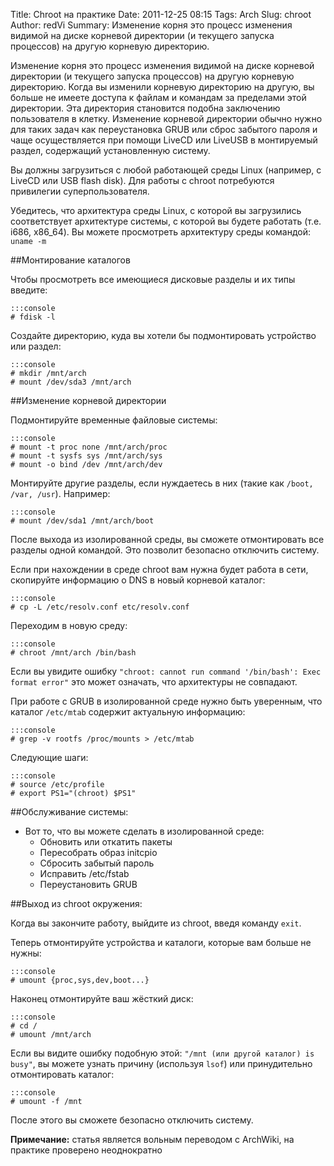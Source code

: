 Title: Chroot на практике
Date: 2011-12-25 08:15
Tags: Arch
Slug: chroot
Author: redVi
Summary: Изменение корня это процесс изменения видимой на диске корневой директории (и текущего запуска процессов) на другую корневую директорию.

Изменение корня это процесс изменения видимой на диске корневой директории (и текущего запуска процессов) на другую корневую директорию. Когда вы изменили корневую директорию на другую, вы больше не имеете доступа к файлам и командам за пределами этой директории. Эта директория становится подобна заключению пользователя в клетку. Изменение корневой директории обычно нужно для таких задач как переустановка GRUB или сброс забытого пароля и чаще осуществляется при помощи LiveCD или LiveUSB в монтируемый раздел, содержащий установленную систему.

Вы должны загрузиться с любой работающей среды Linux (например, с LiveCD или USB flash disk).
Для работы с chroot потребуются привилегии суперпользователя.

Убедитесь, что архитектура среды Linux, с которой вы загрузились соответствует архитектуре системы, с которой вы будете работать (т.e. i686, x86_64). Вы можете просмотреть архитектуру среды командой:
`uname -m`

##Монтирование каталогов

Чтобы просмотреть все имеющиеся дисковые разделы и их типы введите:

    :::console
    # fdisk -l

Создайте директорию, куда вы хотели бы подмонтировать устройство или раздел:

    :::console
    # mkdir /mnt/arch
    # mount /dev/sda3 /mnt/arch

##Изменение корневой директории

Подмонтируйте временные файловые системы:

    :::console
    # mount -t proc none /mnt/arch/proc
    # mount -t sysfs sys /mnt/arch/sys
    # mount -o bind /dev /mnt/arch/dev

Монтируйте другие разделы, если нуждаетесь в них (такие как  `/boot, /var, /usr`). Например:

    :::console
    # mount /dev/sda1 /mnt/arch/boot

После выхода из изолированной среды, вы сможете отмонтировать все разделы одной командой. Это позволит безопасно отключить систему.

Если при нахождении в среде chroot вам нужна будет работа в сети, скопируйте информацию о DNS в новый корневой каталог:

    :::console
    # cp -L /etc/resolv.conf etc/resolv.conf

Переходим в новую среду:

    :::console
    # chroot /mnt/arch /bin/bash

Если вы увидите ошибку `"chroot: cannot run command '/bin/bash': Exec format error"` это может означать, что архитектуры не совпадают.

При работе с GRUB в изолированной среде нужно быть уверенным, что каталог `/etc/mtab` содержит актуальную информацию:

    :::console
    # grep -v rootfs /proc/mounts > /etc/mtab

Следующие шаги:

    :::console
    # source /etc/profile
    # export PS1="(chroot) $PS1"

##Обслуживание системы:

* Вот то, что вы можете сделать в изолированной среде:
    - Обновить или откатить пакеты
    - Пересобрать образ initcpio
    - Сбросить забытый пароль
    - Исправить /etc/fstab
    - Переустановить GRUB

##Выход из chroot окружения:

Когда вы закончите работу, выйдите из chroot, введя команду `exit`.

Теперь отмонтируйте устройства и каталоги, которые вам больше не нужны:

    :::console
    # umount {proc,sys,dev,boot...}

Наконец отмонтируйте ваш жёсткий диск:

    :::console
    # cd /
    # umount /mnt/arch

Если вы видите ошибку подобную этой: `"/mnt (или другой каталог) is busy"`, вы можете узнать причину (используя `lsof`) или принудительно отмонтировать каталог:

    :::console
    # umount -f /mnt

После этого вы сможете безопасно отключить систему.

<b>Примечание:</b> статья является вольным переводом с ArchWiki, на практике проверено неоднократно

